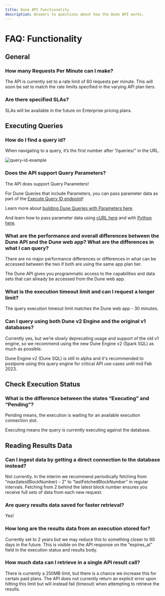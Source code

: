 ```yaml
---
title: Dune API Functionality
description: Answers to questions about how the Dune API works.
---
```

# FAQ: Functionality

## General

### How many Requests Per Minute can I make?

The API is currently set to a rate limit of 60 requests per minute. This will soon be set to match the rate limiits specified in the varying API plan tiers. 

### Are there specified SLAs?

SLAs will be available in the future on Enterprise pricing plans.

## Executing Queries

### How do I find a query id?

When navigating to a query, it’s the first number after “/queries/” in the URL.

![query-id-example](../images/query-id-example.jpg)

### Does the API support Query Parameters?

The API does support Query Parameters!

For Dune Queries that include Parameters, you can pass parameter data as part of the [Execute Query ID endpoint](../../api/api-reference/execute-query-id.md)!

Learn more about [building Dune Queries with Parameters here](../../app/queries/parameters.md).

And learn how to pass parameter data using [cURL here](../../api/api-reference/execute-query-id.md#curl-with-parameters) and with [Python here](../../api/quick-start/api-py.md#parameterized-queries).

### What are the performance and overall differences between the Dune API and the Dune web app? What are the differences in what I can query?

There are no major performance differences or differences in what can be accessed between the two if both are using the same app plan tier.

The Dune API gives you programmatic access to the capabilities and data sets that can already be accessed from the Dune web app.

### What is the execution timeout limit and can I request a longer limit?

The query execution timeout limit matches the Dune web app - 30 minutes.

### Can I query using both Dune v2 Engine and the original v1 databases?

Currently yes, but we’re slowly deprecating usage and support of the old v1 engine, so we recommend using the new Dune Engine v2 (Spark SQL) as much as possible.

Dune Engine v2 (Dune SQL) is still in alpha and it's recommended to postpone using this query engine for critical API use cases until mid Feb 2023.

## Check Execution Status

### What is the difference between the states “Executing” and “Pending”?

Pending means, the execution is waiting for an available execution connection slot.

Executing means the query is currently executing against the database.

## Reading Results Data

### Can I ingest data by getting a direct connection to the database instead?
    
Not currently. In the interim we recommend periodically fetching from “max(latestBlockNumber) - 2” to “lastFetchedBlockNumber” in regular intervals. Fetching from 2 behind the latest block number ensures you receive full sets of data from each new request.

### Are query results data saved for faster retrieval?
    
Yes!

### How long are the results data from an execution stored for?
    
Currently set to 2 years but we may reduce this to something closer to 90 days in the future. This is visible on the API response on the “expires_at” field in the execution status and results body.

### How much data can I retrieve in a single API result call?
    
There is currently a 250MB limit, but there is a chance we increase this for certain paid plans. The API does not currently return an explicit error upon hitting this limit but will instead fail (timeout) when attempting to retrieve the results.
